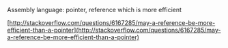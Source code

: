 Assembly language: pointer, reference which is more efficient

[http://stackoverflow.com/questions/6167285/may-a-reference-be-more-efficient-than-a-pointer](http://stackoverflow.com/questions/6167285/may-a-reference-be-more-efficient-than-a-pointer)

